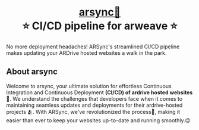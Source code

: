 <h1 align="center" style="border-bottom: none">
    <b>
        <a href="https://arsync.vercel.app/">arsync🚀</a><br>
    </b>
    ⭐️  CI/CD pipeline for arweave  ⭐️ <br>
</h1>

No more deployment headaches! ARSync's streamlined CI/CD pipeline makes updating your ARDrive hosted websites a walk in the park.

## About arsync
Welcome to arsync, your ultimate solution for effortless Continuous Integration and Continuous Deployment **(CI/CD) of ardrive hosted websites**🤯. We understand the challenges that developers face when it comes to maintaining seamless updates and deployments for their ardrive-hosted projects 🫂. With ARSync, we've revolutionized the process🤩, making it easier than ever to keep your websites up-to-date and running smoothly.😉
